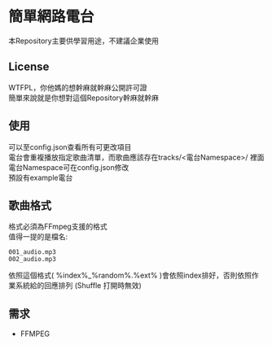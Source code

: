 # 簡單網路電台
本Repository主要供學習用途，不建議企業使用
## License
WTFPL，你他媽的想幹麻就幹麻公開許可證<br>
簡單來說就是你想對這個Repository幹麻就幹麻

## 使用
可以至config.json查看所有可更改項目<br>
電台會重複播放指定歌曲清單，而歌曲應該存在tracks/<電台Namespace>/ 裡面<br>
電台Namespace可在config.json修改<br>
預設有example電台<br>

## 歌曲格式
格式必須為FFmpeg支援的格式<br>
值得一提的是檔名:<br>
```
001_audio.mp3
002_audio.mp3
```
依照這個格式(  %index%_%random%.%ext%  )會依照index排好，否則依照作業系統給的回應排列 (Shuffle 打開時無效)

## 需求
- FFMPEG